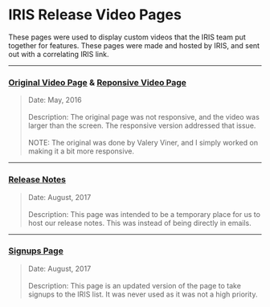 # IRIS Release Video Pages

These pages were used to display custom videos that the IRIS team put together for features. These pages were made and hosted by IRIS, and sent out with a correlating IRIS link.

----

### [Original Video Page](https://dejai.github.io/iris_bros/pubsvs/videoPage_original.html) & [Reponsive Video Page](https://dejai.github.io/iris_bros/pubsvs/videoPage_responsive.html)
> Date: May, 2016 <br/><br/>
> Description: The original page was not responsive, and the video was larger than the screen. The responsive version addressed that issue. <br/><br/>
> NOTE: The original was done by Valery Viner, and I simply worked on making it a bit more responsive.

----

### [Release Notes](https://dejai.github.io/iris_bros/pubsvs/releaseNotes.html)
> Date: August, 2017 <br/><br/>
> Description: This page was intended to be a temporary place for us to host our release notes. This was instead of being directly in emails.

----

### [Signups Page](https://dejai.github.io/iris_bros/pubsvs/signups.html)
> Date: August, 2017 <br/><br/>
> Description: This page is an updated version of the page to take signups to the IRIS list. It was never used as it was not a high priority.

